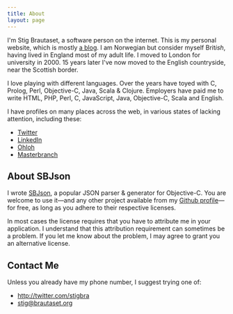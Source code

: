 ```yaml
---
title: About
layout: page
---
```


I'm Stig Brautaset, a software person on the internet. This is my personal
website, which is mostly [a blog](/articles.html). I am Norwegian but consider
myself Brit*ish*, having lived in England most of my adult life. I moved to
London for university in 2000. 15 years later I've now moved to the English
countryside, near the Scottish border.

I love playing with different languages. Over the years have toyed with C,
Prolog, Perl, Objective-C, Java, Scala & Clojure. Employers have paid me to
write HTML, PHP, Perl, C, JavaScript, Java, Objective-C, Scala and English.

I have profiles on many places across the web, in various states of lacking
attention, including these:

* [Twitter](http://twitter.com/stigbra)
* [LinkedIn](http://uk.linkedin.com/in/stigbrautaset)
* [Ohloh](https://www.ohloh.net/accounts/stigbra)
* [Masterbranch](http://www.masterbranch.com/developer/stig.brautaset)

About SBJson
------------

I wrote [SBJson][], a popular JSON parser & generator for Objective-C. You are
welcome to use it&mdash;and any other project available from my
[Github profile][github]&mdash;for free, as long as you adhere to their
respective licenses.

In most cases the license requires that you have to attribute me in your
application. I understand that this attribution requirement can sometimes be a
problem. If you let me know about the problem, I may agree to grant you an
alternative license.

[sbjson]: http://sbjson.org
[github]: http://github.com/stig

Contact Me
----------

Unless you already have my phone number, I suggest trying one of:

* <http://twitter.com/stigbra>
* <stig@brautaset.org>
